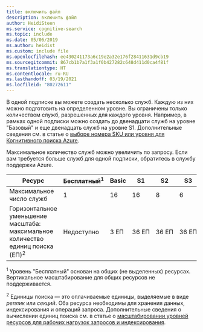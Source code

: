 ```yaml
---
title: включить файл
description: включить файл
author: HeidiSteen
ms.service: cognitive-search
ms.topic: include
ms.date: 05/06/2019
ms.author: heidist
ms.custom: include file
ms.openlocfilehash: ee430241173a6c19e2a32e176f28411631d9cb19
ms.sourcegitcommit: 867cb1b7a1f3a1f0b427282c648d411d0ca4f81f
ms.translationtype: HT
ms.contentlocale: ru-RU
ms.lasthandoff: 03/19/2021
ms.locfileid: "80272611"
---
```

В одной подписке вы можете создать несколько служб. Каждую из них можно подготовить на определенном уровне. Вы ограничены только количеством служб, разрешенных для каждого уровня. Например, в рамках одной подписки можно создать до двенадцати служб на уровне "Базовый" и еще двенадцать служб на уровне S1. Дополнительные сведения см. в статье о [выборе номера SKU или уровня для Когнитивного поиска Azure](../articles/search/search-sku-tier.md).

Максимальное количество служб можно увеличить по запросу. Если вам требуется больше служб для одной подписки, обратитесь в службу поддержки Azure.

| Ресурс            | Бесплатный<sup>1</sup> | Basic | S1  | S2 | S3 | S3&nbsp;HD | L1 | L2 |
| ------------------- | ---- | ----- | --- | -- | -- | ----- | -- | -- |
| Максимальное число служб    |1     | 16    | 16  | 8  | 6  | 6     | 6  | 6  |
| Горизонтальное уменьшение масштаба: максимальное количество единиц поиска (ЕП)<sup>2</sup> |Недоступно |3 ЕП |36 ЕП |36 ЕП |36 ЕП |36 ЕП |36 ЕП |36 ЕП |

<sup>1</sup> Уровень "Бесплатный" основан на общих (не выделенных) ресурсах. Вертикальное масштабирование для общих ресурсов не поддерживается.

<sup>2</sup> Единицы поиска — это оплачиваемые единицы, выделяемые в виде *реплик* или *секций*. Оба ресурса необходимы для хранения данных, индексирования и операций запроса. Дополнительные сведения о вычислении единиц поиска см. в статье о [масштабировании уровней ресурсов для рабочих нагрузок запросов и индексирования](../articles/search/search-capacity-planning.md). 